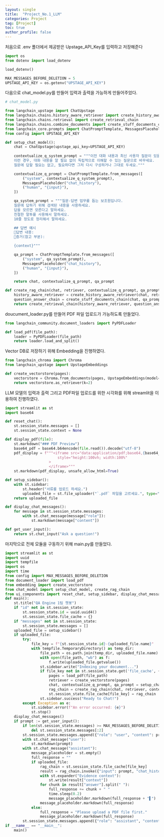 ```yaml
---
layout: single
title:  "Project_No.1_LLM"
categories: Project
tag: [Project]
toc: true
author_profile: false
---
```


<head>
  <style>
    table.dataframe {
      white-space: normal;
      width: 100%;
      height: 240px;
      display: block;
      overflow: auto;
      font-family: Arial, sans-serif;
      font-size: 0.9rem;
      line-height: 20px;
      text-align: center;
      border: 0px !important;
    }

    table.dataframe th {
      text-align: center;
      font-weight: bold;
      padding: 8px;
    }

    table.dataframe td {
      text-align: center;
      padding: 8px;
    }

    table.dataframe tr:hover {
      background: #b8d1f3; 
    }

    .output_prompt {
      overflow: auto;
      font-size: 0.9rem;
      line-height: 1.45;
      border-radius: 0.3rem;
      -webkit-overflow-scrolling: touch;
      padding: 0.8rem;
      margin-top: 0;
      margin-bottom: 15px;
      font: 1rem Consolas, "Liberation Mono", Menlo, Courier, monospace;
      color: $code-text-color;
      border: solid 1px $border-color;
      border-radius: 0.3rem;
      word-break: normal;
      white-space: pre;
    }

  .dataframe tbody tr th:only-of-type {
      vertical-align: middle;
  }

  .dataframe tbody tr th {
      vertical-align: top;
  }

  .dataframe thead th {
      text-align: center !important;
      padding: 8px;
  }

  .page__content p {
      margin: 0 0 0px !important;
  }

  .page__content p > strong {
    font-size: 0.8rem !important;
  }

  </style>
</head>


처음으로 .env 폴더에서 제공받은 Upstage_API_Key를 입력하고 저장해준다



```python
import os
from dotenv import load_dotenv

load_dotenv()

MAX_MESSAGES_BEFORE_DELETION = 5
UPSTAGE_API_KEY = os.getenv("UPSTAGE_API_KEY")
```

다음으로 chat_model.py를 만들어 입력과 출력을 가능하게 만들어주었다.



```python
# chat_model.py

from langchain_upstage import ChatUpstage
from langchain.chains.history_aware_retriever import create_history_aware_retriever
from langchain.chains.retrieval import create_retrieval_chain
from langchain.chains.combine_documents import create_stuff_documents_chain
from langchain_core.prompts import ChatPromptTemplate, MessagesPlaceholder
from config import UPSTAGE_API_KEY

def setup_chat_model():
    chat = ChatUpstage(upstage_api_key=UPSTAGE_API_KEY)
    
    contextualize_q_system_prompt = """이전 대화 내용과 최신 사용자 질문이 있을 때, 이 질문이 이전 대화 내용과 관련이 있을 수 있습니다. 
    이런 경우, 대화 내용을 알 필요 없이 독립적으로 이해할 수 있는 질문으로 바꾸세요. 
    질문에 답할 필요는 없고, 필요하다면 그저 다시 구성하거나 그대로 두세요."""

    contextualize_q_prompt = ChatPromptTemplate.from_messages([
        ("system", contextualize_q_system_prompt),
        MessagesPlaceholder("chat_history"),
        ("human", "{input}"),
    ])

    qa_system_prompt = """질문-답변 업무를 돕는 보조원입니다. 
    질문에 답하기 위해 검색된 내용을 사용하세요. 
    답을 모르면 모른다고 말하세요. 
    친절한 말투를 사용해서 말하세오.
    10줄 정도로 정리해서 말하세요.

    ## 답변 예시
    📍답변 내용: 
    📍증거(참고 부분): 

    {context}"""

    qa_prompt = ChatPromptTemplate.from_messages([
        ("system", qa_system_prompt),
        MessagesPlaceholder("chat_history"),
        ("human", "{input}"),
    ])

    return chat, contextualize_q_prompt, qa_prompt

def create_rag_chain(chat, retriever, contextualize_q_prompt, qa_prompt):
    history_aware_retriever = create_history_aware_retriever(chat, retriever, contextualize_q_prompt)
    question_answer_chain = create_stuff_documents_chain(chat, qa_prompt)
    return create_retrieval_chain(history_aware_retriever, question_answer_chain)
```

doucument_loader.py를 만들어 PDF 파일 업로드가 가능하도록 만들었다.



```python
from langchain_community.document_loaders import PyPDFLoader

def load_pdf(file_path):
    loader = PyPDFLoader(file_path)
    return loader.load_and_split()
```

Vector DB로 저장하기 위해 Embedding을 진행하였다.



```python
from langchain_chroma import Chroma
from langchain_upstage import UpstageEmbeddings

def create_vectorstore(pages):
    vectorstore = Chroma.from_documents(pages, UpstageEmbeddings(model="solar-embedding-1-large"))
    return vectorstore.as_retriever(k=2)
```

LLM 모델의 입력과 출력 그리고 PDF파일 업로드를 위한 시각화를 위해 streamlit을 이용하여 진행하였다.



```python
import streamlit as st
import base64

def reset_chat():
    st.session_state.messages = []
    st.session_state.context = None

def display_pdf(file):
    st.markdown("### PDF Preview")
    base64_pdf = base64.b64encode(file.read()).decode("utf-8")
    pdf_display = f"""<iframe src="data:application/pdf;base64,{base64_pdf}" width="400" height="100%" type="application/pdf"
                        style="height:100vh; width:100%"
                    >
                    </iframe>"""
    st.markdown(pdf_display, unsafe_allow_html=True)

def setup_sidebar():
    with st.sidebar:
        st.header("서류를 업로드 하세요.")
        uploaded_file = st.file_uploader("`.pdf` 파일을 고르세요.", type="pdf")
    return uploaded_file

def display_chat_messages():
    for message in st.session_state.messages:
        with st.chat_message(message["role"]):
            st.markdown(message["content"])

def get_user_input():
    return st.chat_input("Ask a question!")
```

마지막으로 전체 모듈을 구동하기 위해 main.py를 만들었다.



```python
import streamlit as st
import uuid
import tempfile
import os
import time
from config import MAX_MESSAGES_BEFORE_DELETION
from document_loader import load_pdf
from embedding import create_vectorstore
from chat_model import setup_chat_model, create_rag_chain
from ui_components import reset_chat, setup_sidebar, display_chat_messages, get_user_input
def main():
    st.title("QA Engine 1팀 챗봇")
    if "id" not in st.session_state:
        st.session_state.id = uuid.uuid4()
        st.session_state.file_cache = {}
    if "messages" not in st.session_state:
        st.session_state.messages = []
    uploaded_file = setup_sidebar()
    if uploaded_file:
        try:
            file_key = f"{st.session_state.id}-{uploaded_file.name}"
            with tempfile.TemporaryDirectory() as temp_dir:
                file_path = os.path.join(temp_dir, uploaded_file.name)
                with open(file_path, "wb") as f:
                    f.write(uploaded_file.getvalue())
                st.sidebar.write("Indexing your document...")
                if file_key not in st.session_state.get('file_cache', {}):
                    pages = load_pdf(file_path)
                    retriever = create_vectorstore(pages)
                    chat, contextualize_q_prompt, qa_prompt = setup_chat_model()
                    rag_chain = create_rag_chain(chat, retriever, contextualize_q_prompt, qa_prompt)
                    st.session_state.file_cache[file_key] = rag_chain
                st.sidebar.success("Ready to Chat!")
        except Exception as e:
            st.sidebar.error(f"An error occurred: {e}")
            st.stop()
    display_chat_messages()
    if prompt := get_user_input():
        if len(st.session_state.messages) >= MAX_MESSAGES_BEFORE_DELETION:
            del st.session_state.messages[:2]
        st.session_state.messages.append({"role": "user", "content": prompt})
        with st.chat_message("user"):
            st.markdown(prompt)
        with st.chat_message("assistant"):
            message_placeholder = st.empty()
            full_response = ""
            if uploaded_file:
                rag_chain = st.session_state.file_cache[file_key]
                result = rag_chain.invoke({"input": prompt, "chat_history": st.session_state.messages})
                with st.expander("Evidence context"):
                    st.write(result["context"])
                for chunk in result["answer"].split(" "):
                    full_response += chunk + " "
                    time.sleep(0.2)
                    message_placeholder.markdown(full_response + "▌")
                message_placeholder.markdown(full_response)
            else:
                full_response = "Please upload a PDF file first."
                message_placeholder.markdown(full_response)
        st.session_state.messages.append({"role": "assistant", "content": full_response})
if __name__ == "__main__":
    main()
```
